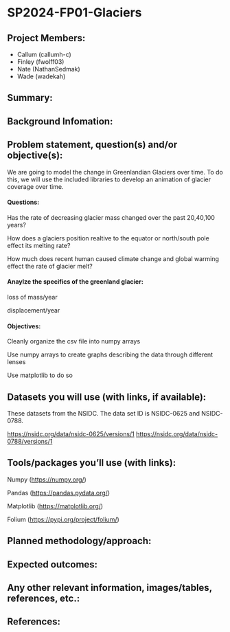 # SP2024-FP01-Glaciers
## Project Members: 
- Callum (callumh-c)
- Finley (fwolff03)
- Nate (NathanSedmak)
- Wade (wadekah)
## Summary: 


## Background Infomation:


## Problem statement, question(s) and/or objective(s):

We are going to model the change in Greenlandian Glaciers over time. To do this, we will use the included libraries to develop an animation of glacier coverage over time.

#### Questions:

Has the rate of decreasing glacier mass changed over the past 20,40,100 years?

How does a glaciers position realtive to the equator or north/south pole effect its melting rate?

How much does recent human caused climate change and global warming effect the rate of glacier melt?

#### Anaylze the specifics of the greenland glacier:

loss of mass/year

displacement/year

#### Objectives:

Cleanly organize the csv file into numpy arrays

Use numpy arrays to create graphs describing the data through different lenses

Use matplotlib to do so


## Datasets you will use (with links, if available):

These datasets from the NSIDC. The data set ID is NSIDC-0625 and NSIDC-0788.

https://nsidc.org/data/nsidc-0625/versions/1
https://nsidc.org/data/nsidc-0788/versions/1
## Tools/packages you’ll use (with links):
Numpy (https://numpy.org/)

Pandas (https://pandas.pydata.org/)

Matplotlib (https://matplotlib.org/)

Folium (https://pypi.org/project/folium/)

## Planned methodology/approach:


## Expected outcomes:


## Any other relevant information, images/tables, references, etc.:


## References:


